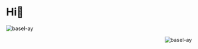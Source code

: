 <h1 align="left">Hi👋</h1>

<p>&nbsp;<img align="left" src="https://github-readme-stats.vercel.app/api?username=basel-ay&show_icons=true&locale=en" alt="basel-ay" /></p>

<p><img align="right" src="https://github-readme-streak-stats.herokuapp.com/?user=basel-ay&" alt="basel-ay" /></p>
